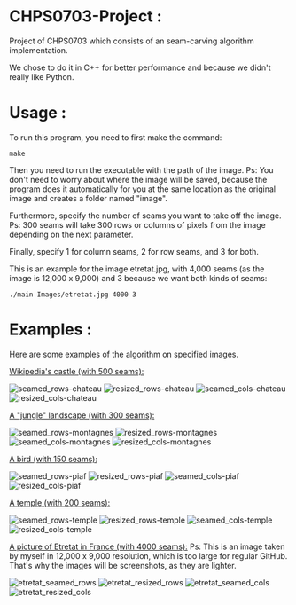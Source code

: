 # CHPS0703-Project :
Project of CHPS0703 which consists of an seam-carving algorithm implementation.

We chose to do it in C++ for better performance and because we didn't really like Python.

# Usage : 

To run this program, you need to first make the command:

````
make
````

Then you need to run the executable with the path of the image.
Ps: You don't need to worry about where the image will be saved, because the program does it automatically for you at the same location as the original image and creates a folder named "image".

Furthermore, specify the number of seams you want to take off the image.
Ps: 300 seams will take 300 rows or columns of pixels from the image depending on the next parameter.

Finally, specify 1 for column seams, 2 for row seams, and 3 for both.

This is an example for the image etretat.jpg, with 4,000 seams (as the image is 12,000 x 9,000) and 3 because we want both kinds of seams:

````
./main Images/etretat.jpg 4000 3
````

# Examples : 

Here are some examples of the algorithm on specified images.

<ins>Wikipedia's castle (with 500 seams):</ins>

![seamed_rows-chateau](https://github.com/user-attachments/assets/7a139aaf-f265-4b3b-b77a-bb386d74080e)
![resized_rows-chateau](https://github.com/user-attachments/assets/ec0b5b6f-bb7b-4cf1-a5a4-b83da9e355cf)
![seamed_cols-chateau](https://github.com/user-attachments/assets/23c42bf4-4d22-4487-8b8d-835e48c3f7cd)
![resized_cols-chateau](https://github.com/user-attachments/assets/56f5b048-e5d7-4d18-b96f-eb4ccfb8345d)

<ins>A "jungle" landscape (with 300 seams):</ins>

![seamed_rows-montagnes](https://github.com/user-attachments/assets/07dd3f20-faad-426c-8716-e5e3ef318f9c)
![resized_rows-montagnes](https://github.com/user-attachments/assets/a7508af9-f8f3-4a8c-9728-5769dafbe405)
![seamed_cols-montagnes](https://github.com/user-attachments/assets/ebdfba28-7358-4257-acf3-57dab7d43f6e)
![resized_cols-montagnes](https://github.com/user-attachments/assets/ba0c78e6-7bf6-400f-a32e-962ccee5fc68)

<ins>A bird (with 150 seams):</ins>

![seamed_rows-piaf](https://github.com/user-attachments/assets/6192e2d0-4a1c-4133-a411-ea37860889d0)
![resized_rows-piaf](https://github.com/user-attachments/assets/5a2a8cd3-3d12-4ab8-93ab-b70ba2583364)
![seamed_cols-piaf](https://github.com/user-attachments/assets/e27ba882-2e77-4682-9c64-428145a91b1f)
![resized_cols-piaf](https://github.com/user-attachments/assets/e57aea88-34ea-416c-90c0-e914702886aa)

<ins>A temple (with 200 seams):</ins>

![seamed_rows-temple](https://github.com/user-attachments/assets/2ac3f114-a9fc-4203-94d9-2709c7db7c7a)
![resized_rows-temple](https://github.com/user-attachments/assets/7496d422-241c-45a5-b9cd-a214a44b30a0)
![seamed_cols-temple](https://github.com/user-attachments/assets/c974c8f2-60b8-4e27-bffe-3ce95a350572)
![resized_cols-temple](https://github.com/user-attachments/assets/95f9e525-7c2d-4382-b14a-8b91118e2a99)

<ins>A picture of Etretat in France (with 4000 seams):</ins>
Ps: This is an image taken by myself in 12,000 x 9,000 resolution, which is too large for regular GitHub. That's why the images will be screenshots, as they are lighter.

![etretat_seamed_rows](https://github.com/user-attachments/assets/51a0f301-e044-4406-ab28-81da7a443ec4)
![etretat_resized_rows](https://github.com/user-attachments/assets/dd601873-d33e-43c6-8769-deff74f3b7b0)
![etretat_seamed_cols](https://github.com/user-attachments/assets/6ca34edc-d9f7-4637-9564-36e6b8b87196)
![etretat_resized_cols](https://github.com/user-attachments/assets/e2a3b2a2-4196-44bf-9ac8-7a4539df9101)
